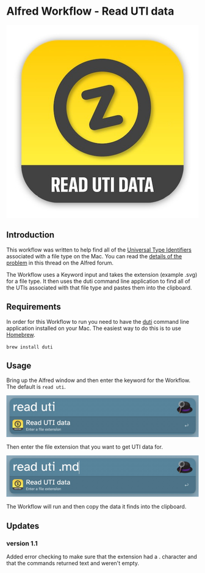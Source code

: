 # Alfred Workflow - Read UTI data

![Read UTI Workflow icon](ReadUTIicon.jpeg)

## Introduction

This workflow was written to help find all of the [Universal Type Identifiers](https://developer.apple.com/documentation/uniformtypeidentifiers) associated with a file type on the Mac. You can read the [details of the problem](https://www.alfredforum.com/topic/20024-file-filter-wont-see-markdown-files-if-the-file-types-is-set/#comment-103460) in this thread on the Alfred forum. 

The Workflow uses a Keyword input and takes the extension (example .svg) for a file type. It then uses the duti command line application to find all of the UTIs associated with that file type and pastes them into the clipboard. 

## Requirements

In order for this Workflow to run you need to have the [duti](http://duti.org) command line application installed on your Mac. The easiest way to do this is to use [Homebrew](https://brew.sh).

`brew install duti` 

## Usage

Bring up the Alfred window and then enter the keyword for the Workflow. The default is `read uti`. 

![read UTI](read%20UTI.jpg)

Then enter the file extension that you want to get UTI data for.

![readUTI2](readUTI2.jpg)

The Workflow will run and then copy the data it finds into the clipboard. 

## Updates

### version 1.1

Added error checking to make sure that the extension had a . character and that the commands returned text and weren't empty. 


